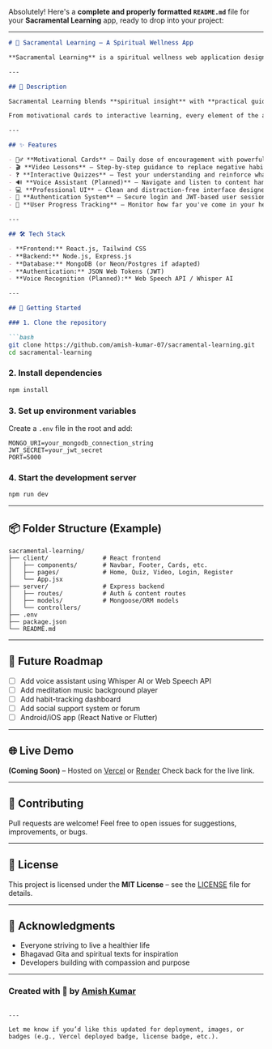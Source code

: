 Absolutely! Here's a **complete and properly formatted `README.md`** file for your **Sacramental Learning** app, ready to drop into your project:

---

````markdown
# 🙏 Sacramental Learning – A Spiritual Wellness App

**Sacramental Learning** is a spiritual wellness web application designed to help individuals—especially those struggling with smoking or drinking—pursue a more meaningful and healthy life. The app provides daily motivation, guided video lessons, and interactive quizzes to inspire self-control, mindfulness, and long-term transformation.

---

## 📖 Description

Sacramental Learning blends **spiritual insight** with **practical guidance** to assist users on their path to recovery and self-improvement. Whether you're looking to break bad habits or simply become more centered, this platform offers an engaging and supportive space.

From motivational cards to interactive learning, every element of the app is created to nurture your spirit, body, and mind.

---

## ✨ Features

- 🧘‍♂️ **Motivational Cards** – Daily dose of encouragement with powerful quotes and calming visuals  
- 🎬 **Video Lessons** – Step-by-step guidance to replace negative habits with positive actions  
- ❓ **Interactive Quizzes** – Test your understanding and reinforce what you’ve learned  
- 🔊 **Voice Assistant (Planned)** – Navigate and listen to content hands-free  
- 💻 **Professional UI** – Clean and distraction-free interface designed with Tailwind CSS  
- 🔐 **Authentication System** – Secure login and JWT-based user session management  
- 🧾 **User Progress Tracking** – Monitor how far you've come in your healing journey  

---

## 🛠 Tech Stack

- **Frontend:** React.js, Tailwind CSS  
- **Backend:** Node.js, Express.js  
- **Database:** MongoDB (or Neon/Postgres if adapted)  
- **Authentication:** JSON Web Tokens (JWT)  
- **Voice Recognition (Planned):** Web Speech API / Whisper AI  

---

## 🚀 Getting Started

### 1. Clone the repository

```bash
git clone https://github.com/amish-kumar-07/sacramental-learning.git
cd sacramental-learning
````

### 2. Install dependencies

```bash
npm install
```

### 3. Set up environment variables

Create a `.env` file in the root and add:

```env
MONGO_URI=your_mongodb_connection_string
JWT_SECRET=your_jwt_secret
PORT=5000
```

### 4. Start the development server

```bash
npm run dev
```

---

## 📦 Folder Structure (Example)

```
sacramental-learning/
├── client/               # React frontend
│   ├── components/       # Navbar, Footer, Cards, etc.
│   ├── pages/            # Home, Quiz, Video, Login, Register
│   └── App.jsx           
├── server/               # Express backend
│   ├── routes/           # Auth & content routes
│   ├── models/           # Mongoose/ORM models
│   └── controllers/
├── .env                  
├── package.json          
└── README.md             
```

---

## 🔮 Future Roadmap

* [ ] Add voice assistant using Whisper AI or Web Speech API
* [ ] Add meditation music background player
* [ ] Add habit-tracking dashboard
* [ ] Add social support system or forum
* [ ] Android/iOS app (React Native or Flutter)

---

## 🌐 Live Demo

**(Coming Soon)** – Hosted on [Vercel](https://vercel.com/) or [Render](https://render.com/)
Check back for the live link.

---

## 🤝 Contributing

Pull requests are welcome! Feel free to open issues for suggestions, improvements, or bugs.

---

## 📜 License

This project is licensed under the **MIT License** – see the [LICENSE](LICENSE) file for details.

---

## 🙌 Acknowledgments

* Everyone striving to live a healthier life
* Bhagavad Gita and spiritual texts for inspiration
* Developers building with compassion and purpose

---

### Created with 💛 by [Amish Kumar](https://github.com/amish-kumar-07)

```

---

Let me know if you’d like this updated for deployment, images, or badges (e.g., Vercel deployed badge, license badge, etc.).
```
